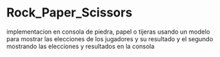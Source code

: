 # Rock_Paper_Scissors
implementacion en consola de piedra, papel o tijeras
usando un modelo para mostrar las elecciones de los jugadores y su resultado 
y el segundo mostrando las elecciones y resultados en la consola
